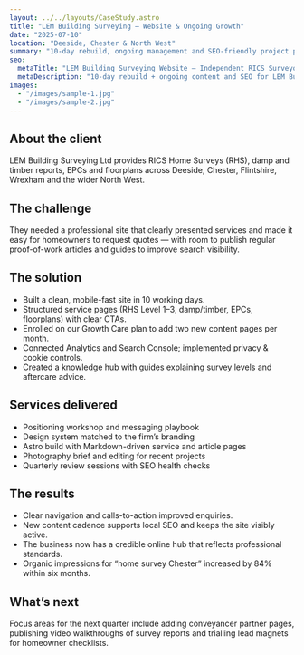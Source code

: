 ```yaml
---
layout: ../../layouts/CaseStudy.astro
title: "LEM Building Surveying — Website & Ongoing Growth"
date: "2025-07-10"
location: "Deeside, Chester & North West"
summary: "10-day rebuild, ongoing management and SEO-friendly project pages for a surveying firm."
seo:
  metaTitle: "LEM Building Surveying Website — Independent RICS Surveyor (Case Study)"
  metaDescription: "10-day rebuild + ongoing content and SEO for LEM Building Surveying, serving Deeside, Chester & the North West."
images:
  - "/images/sample-1.jpg"
  - "/images/sample-2.jpg"
---
```


## About the client
LEM Building Surveying Ltd provides RICS Home Surveys (RHS), damp and timber reports, EPCs and floorplans across Deeside, Chester, Flintshire, Wrexham and the wider North West.

## The challenge
They needed a professional site that clearly presented services and made it easy for homeowners to request quotes — with room to publish regular proof-of-work articles and guides to improve search visibility.

## The solution
- Built a clean, mobile-fast site in 10 working days.
- Structured service pages (RHS Level 1–3, damp/timber, EPCs, floorplans) with clear CTAs.
- Enrolled on our Growth Care plan to add two new content pages per month.
- Connected Analytics and Search Console; implemented privacy & cookie controls.
- Created a knowledge hub with guides explaining survey levels and aftercare advice.

## Services delivered
- Positioning workshop and messaging playbook
- Design system matched to the firm’s branding
- Astro build with Markdown-driven service and article pages
- Photography brief and editing for recent projects
- Quarterly review sessions with SEO health checks

## The results
- Clear navigation and calls-to-action improved enquiries.
- New content cadence supports local SEO and keeps the site visibly active.
- The business now has a credible online hub that reflects professional standards.
- Organic impressions for “home survey Chester” increased by 84% within six months.

## What’s next
Focus areas for the next quarter include adding conveyancer partner pages, publishing video walkthroughs of survey reports and trialling lead magnets for homeowner checklists.
